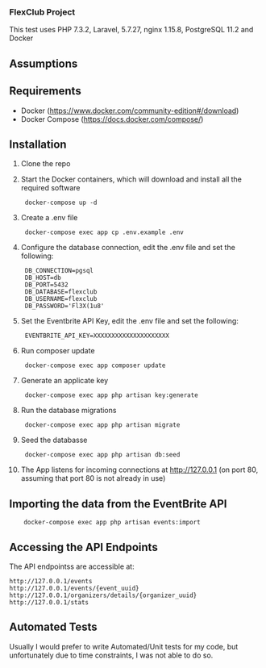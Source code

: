 ### FlexClub Project

This test uses PHP 7.3.2, Laravel, 5.7.27, nginx 1.15.8, PostgreSQL 11.2 and Docker

## Assumptions


## Requirements

* Docker (https://www.docker.com/community-edition#/download)
* Docker Compose (https://docs.docker.com/compose/)

## Installation

1. Clone the repo

2. Start the Docker containers, which will download and install all the required software

        docker-compose up -d

3. Create a .env file

        docker-compose exec app cp .env.example .env

4. Configure the database connection, edit the .env file and set the following:

        DB_CONNECTION=pgsql
        DB_HOST=db
        DB_PORT=5432
        DB_DATABASE=flexclub
        DB_USERNAME=flexclub
        DB_PASSWORD='Fl3X(1u8'

5. Set the Eventbrite API Key, edit the .env file and set the following:

        EVENTBRITE_API_KEY=XXXXXXXXXXXXXXXXXXXXX
        
6. Run composer update

        docker-compose exec app composer update

7. Generate an applicate key

        docker-compose exec app php artisan key:generate

8. Run the database migrations

        docker-compose exec app php artisan migrate

9. Seed the databasse

        docker-compose exec app php artisan db:seed

10. The App listens for incoming connections at http://127.0.0.1 (on port 80, assuming that port 80 is not already in use)

## Importing the data from the EventBrite API

        docker-compose exec app php artisan events:import

## Accessing the API Endpoints

The API endpointss are accessible at:

    http://127.0.0.1/events
    http://127.0.0.1/events/{event_uuid}
    http://127.0.0.1/organizers/details/{organizer_uuid}
    http://127.0.0.1/stats

## Automated Tests

Usually I would prefer to write Automated/Unit tests for my code, but unfortunately due to time constraints, I was not able to do so.
